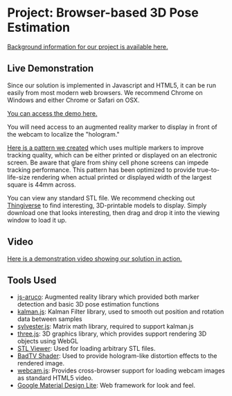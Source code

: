 # Project: Browser-based 3D Pose Estimation

[Background information for our project is available here.](http://www.heuckroth.com/CS585_Project/proposal/)

## Live Demonstration

Since our solution is implemented in Javascript and HTML5, it can be run easily from most modern web browsers. We recommend Chrome on Windows and either Chrome or Safari on OSX.

[You can access the demo here.](https://nesciosquidsecure.github.io/CS585_Project/demo/)

You will need access to an augmented reality marker to display in front of the webcam to localize the "hologram." 

[Here is a pattern we created](https://raw.githubusercontent.com/Nesciosquid/CS585_Project/master/demo/markers/MultiMarkerDuo.png) which uses multiple markers to improve tracking quality, which can be either printed or displayed on an electronic screen. Be aware that glare from shiny cell phone screens can impede tracking performance. This pattern has been optimized to provide true-to-life-size rendering when actual printed or displayed width of the largest square is 44mm across.

You can view any standard STL file. We recommend checking out [Thingiverse](https://www.thingiverse.com/) to find interesting, 3D-printable models to display. Simply download one that looks interesting, then drag and drop it into the viewing window to load it up.

## Video

[Here is a demonstration video showing our solution in action.](https://www.youtube.com/watch?v=CxM675WPhRY&feature=youtu.be)

## Tools Used

* [js-aruco](https://github.com/jcmellado/js-aruco): Augmented reality library which provided both marker detection and basic 3D pose estimation functions
* [kalman.js](https://github.com/itamarwe/kalman): Kalman Filter library, used to smooth out position and rotation data between samples
* [sylvester.js](http://sylvester.jcoglan.com/): Matrix math library, required to support kalman.js 
* [three.js](https://github.com/mrdoob/three.js/): 3D graphics library, which provides support rendering 3D objects using WebGL
* [STL Viewer](https://gist.github.com/bellbind/477817982584ac8473ef/): Used for loading arbitrary STL files.
* [BadTV Shader](https://www.airtightinteractive.com/demos/js/badtvshader/): Used to provide hologram-like distortion effects to the rendered image.
* [webcam.js](https://github.com/jhuckaby/webcamjs): Provides cross-browser support for loading webcam images as standard HTML5 video.
* [Google Material Design Lite](http://www.getmdl.io/): Web framework for look and feel.
   

